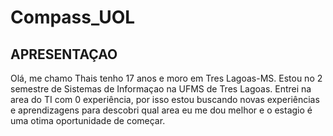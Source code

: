 # Compass_UOL

## APRESENTAÇAO

Olá, me chamo Thais tenho 17 anos e moro em Tres Lagoas-MS. Estou no 2 semestre de Sistemas de Informaçao na UFMS de Tres Lagoas. Entrei na area do TI com 0 experiência, por isso estou buscando novas experiências e aprendizagens para descobri qual area eu me dou melhor e o estagio é uma otima oportunidade de começar.
